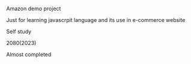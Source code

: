 Amazon demo project 

Just for learning javascrpit language and its use in e-commerce website

Self study

2080(2023)

Almost completed
